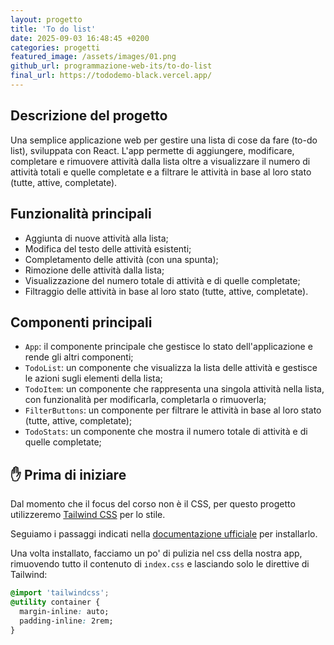 ```yaml
---
layout: progetto
title: 'To do list'
date: 2025-09-03 16:48:45 +0200
categories: progetti
featured_image: /assets/images/01.png
github_url: programmazione-web-its/to-do-list
final_url: https://tododemo-black.vercel.app/
---
```


## Descrizione del progetto

Una semplice applicazione web per gestire una lista di cose da fare (to-do list), sviluppata con React. L'app permette di aggiungere, modificare, completare e rimuovere attività dalla lista oltre a visualizzare il numero di attività totali e quelle completate e a filtrare le attività in base al loro stato (tutte, attive, completate).

## Funzionalità principali

- Aggiunta di nuove attività alla lista;
- Modifica del testo delle attività esistenti;
- Completamento delle attività (con una spunta);
- Rimozione delle attività dalla lista;
- Visualizzazione del numero totale di attività e di quelle completate;
- Filtraggio delle attività in base al loro stato (tutte, attive, completate).

## Componenti principali

- `App`: il componente principale che gestisce lo stato dell'applicazione e rende gli altri componenti;
- `TodoList`: un componente che visualizza la lista delle attività e gestisce le azioni sugli elementi della lista;
- `TodoItem`: un componente che rappresenta una singola attività nella lista, con funzionalità per modificarla, completarla o rimuoverla;
- `FilterButtons`: un componente per filtrare le attività in base al loro stato (tutte, attive, completate);
- `TodoStats`: un componente che mostra il numero totale di attività e di quelle completate;

## ✋ Prima di iniziare

Dal momento che il focus del corso non è il CSS, per questo progetto utilizzeremo [Tailwind CSS](https://tailwindcss.com/) per lo stile.

Seguiamo i passaggi indicati nella [documentazione ufficiale](https://tailwindcss.com/docs/installation/using-vite) per installarlo.

Una volta installato, facciamo un po' di pulizia nel css della nostra app, rimuovendo tutto il contenuto di `index.css` e lasciando solo le direttive di Tailwind:

```css
@import 'tailwindcss';
@utility container {
  margin-inline: auto;
  padding-inline: 2rem;
}
```
